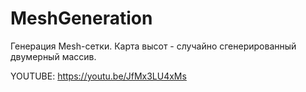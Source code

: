 # MeshGeneration

 Генерация Mesh-сетки. Карта высот - случайно сгенерированный двумерный массив.
 
 YOUTUBE: https://youtu.be/JfMx3LU4xMs
